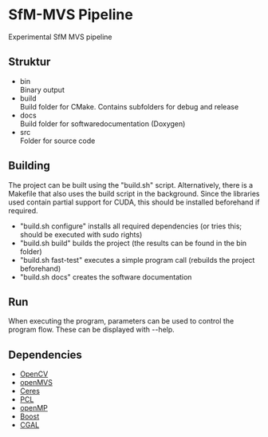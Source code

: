 # SfM-MVS Pipeline

Experimental SfM MVS pipeline


## Struktur

- bin  
  Binary output
- build  
  Build folder for CMake. Contains subfolders for debug and release
- docs  
  Build folder for softwaredocumentation (Doxygen)
- src  
  Folder for source code

  
## Building

The project can be built using the "build.sh" script.
Alternatively, there is a Makefile that also uses the build script in the background.
Since the libraries used contain partial support for CUDA, this should be installed beforehand if required.
- "build.sh configure" installs all required dependencies
   (or tries this; should be executed with sudo rights)
- "build.sh build" builds the project (the results can be found in the bin folder)
- "build.sh fast-test" executes a simple program call (rebuilds the project beforehand)
- "build.sh docs" creates the software documentation


## Run

When executing the program, parameters can be used to control the program flow.
These can be displayed with --help.

## Dependencies

- [OpenCV](https://opencv.org/)
- [openMVS](https://github.com/cdcseacave/openMVS)
- [Ceres](http://ceres-solver.org/)
- [PCL](https://pointclouds.org/)
- [openMP](https://www.openmp.org/)
- [Boost](https://www.boost.org/)
- [CGAL](https://www.cgal.org/)
